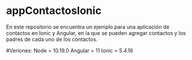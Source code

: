 # appContactosIonic
En este repositorio se encuentra un ejemplo para una aplicación de contactos en Ionic y Angular, en la que se pueden agregar contactos y los padres de cada uno de los contactos.

#Veriones:
Node = 10.19.0
Angular = 11
Ionic = 5.4.16
